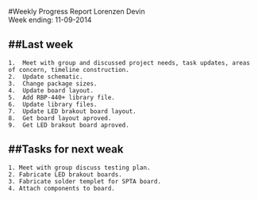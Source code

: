#Weekly Progress Report
Lorenzen Devin <br>
Week ending: 11-09-2014 <br>

##Last week
----------
	1.	Meet with group and discussed project needs, task updates, areas of concern, timeline construction.
	2.  Update schematic.
	3.  Change package sizes.
	4.  Update board layout.
	5.  Add RBP-440+ library file.
	6.  Update library files.
	7.  Update LED brakout board layout.
	8.  Get board layout aproved.
	9.  Get LED brakout board aproved.
	
##Tasks for next weak
---------
	1. Meet with group discuss testing plan.
	2. Fabricate LED brakout boards.
	3. Fabricate solder templet for SPTA board.
	4. Attach components to board.
